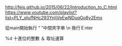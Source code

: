 http://feis.github.io/2015/06/22/Introduction_to_C.html  
https://www.youtube.com/playlist?list=PLY_qIufNHc293YnIjVeEwNDuqGo8y2Emx  

從main開始執行 
“ ”中間夾字串 
\n 換行Ｅnter

%d 十進位的整數
＆ 取址運算